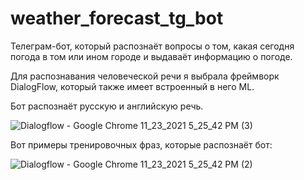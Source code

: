 # weather_forecast_tg_bot
Телеграм-бот, который распознаёт вопросы о том, какая сегодня погода в том или ином городе и выдаваёт информацию о погоде.

Для распознавания человеческой речи я выбрала фреймворк DialogFlow, который также имеет встроенный в него ML.

Бот распознаёт русскую и английскую речь.

![Dialogflow - Google Chrome 11_23_2021 5_25_42 PM (3)](https://user-images.githubusercontent.com/65489941/143042569-6d8847b7-5c94-4288-a544-7ce664ce4c86.png)

Вот примеры тренировочных фраз, которые распознаёт бот:

![Dialogflow - Google Chrome 11_23_2021 5_25_42 PM (2)](https://user-images.githubusercontent.com/65489941/143042613-7506fe3b-eb3a-4fc7-98e9-ecd5f58f56af.png)
